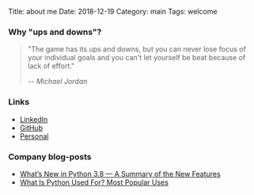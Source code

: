 Title: about me
Date: 2018-12-19
Category: main
Tags: welcome

### Why "ups and downs"?

> "The game has its ups and downs, but you can never lose focus of your individual goals and you can't let yourself be beat because of lack of effort."
>
> -- <cite>Michael Jordan</cite>


### Links

* [LinkedIn](https://www.linkedin.com/in/tobiaszkedzierski/?locale=en_US)
* [GitHub](https://github.com/TobKed)
* [Personal](https://tobked.github.io/)


### Company blog-posts

* [What’s New in Python 3.8 — A Summary of the New Features](https://www.polidea.com/blog/whats-new-in-python-38-a-summary-of-the-new-features/)
* [What Is Python Used For? Most Popular Uses](https://www.polidea.com/blog/what-is-python-used-for/)
